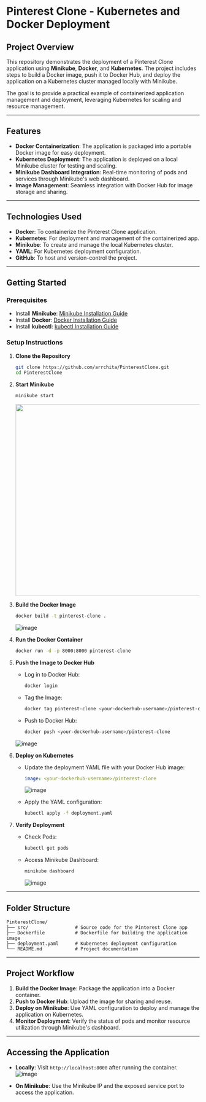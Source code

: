# **Pinterest Clone - Kubernetes and Docker Deployment**

## **Project Overview**

This repository demonstrates the deployment of a Pinterest Clone application using **Minikube**, **Docker**, and **Kubernetes**. The project includes steps to build a Docker image, push it to Docker Hub, and deploy the application on a Kubernetes cluster managed locally with Minikube.

The goal is to provide a practical example of containerized application management and deployment, leveraging Kubernetes for scaling and resource management.

---

## **Features**

- **Docker Containerization**: The application is packaged into a portable Docker image for easy deployment.
- **Kubernetes Deployment**: The application is deployed on a local Minikube cluster for testing and scaling.
- **Minikube Dashboard Integration**: Real-time monitoring of pods and services through Minikube's web dashboard.
- **Image Management**: Seamless integration with Docker Hub for image storage and sharing.

---

## **Technologies Used**

- **Docker**: To containerize the Pinterest Clone application.
- **Kubernetes**: For deployment and management of the containerized app.
- **Minikube**: To create and manage the local Kubernetes cluster.
- **YAML**: For Kubernetes deployment configuration.
- **GitHub**: To host and version-control the project.

---

## **Getting Started**

### **Prerequisites**
- Install **Minikube**: [Minikube Installation Guide](https://minikube.sigs.k8s.io/docs/start/)
- Install **Docker**: [Docker Installation Guide](https://docs.docker.com/get-docker/)
- Install **kubectl**: [kubectl Installation Guide](https://kubernetes.io/docs/tasks/tools/install-kubectl/)

### **Setup Instructions**

1. **Clone the Repository**
   ```bash
   git clone https://github.com/arrchita/PinterestClone.git
   cd PinterestClone
   ```

2. **Start Minikube**
   ```bash
   minikube start
   ```
   <img src="https://github.com/user-attachments/assets/a6ef2e86-1a48-48fc-a68a-bd41edcd384f" width="500" /> 



3. **Build the Docker Image**
   ```bash
   docker build -t pinterest-clone .
   ```
   ![image](https://github.com/user-attachments/assets/9c7874f8-a87a-418c-89c4-8d165a55a6ca)


4. **Run the Docker Container**
   ```bash
   docker run -d -p 8000:8000 pinterest-clone
   ```

5. **Push the Image to Docker Hub**
   - Log in to Docker Hub:
     ```bash
     docker login
     ```
   - Tag the Image:
     ```bash
     docker tag pinterest-clone <your-dockerhub-username>/pinterest-clone
     ```
   - Push to Docker Hub:
     ```bash
     docker push <your-dockerhub-username>/pinterest-clone
     ```
    ![image](https://github.com/user-attachments/assets/695b91da-3b44-4b2b-a558-f56a6f6d875a)


6. **Deploy on Kubernetes**
   - Update the deployment YAML file with your Docker Hub image:
     ```yaml
     image: <your-dockerhub-username>/pinterest-clone
     ```
     ![image](https://github.com/user-attachments/assets/3ffb6f11-ca18-4bfd-b41f-3eb055b5b6c1)

   - Apply the YAML configuration:
     ```bash
     kubectl apply -f deployment.yaml
     ```

7. **Verify Deployment**
   - Check Pods:
     ```bash
     kubectl get pods
     ```
   - Access Minikube Dashboard:
     ```bash
     minikube dashboard
     ```
     ![image](https://github.com/user-attachments/assets/9aff1fd3-5eed-45ef-b0a9-fdbceec3f136)

---

## **Folder Structure**

```
PinterestClone/
├── src/                 # Source code for the Pinterest Clone app
├── Dockerfile           # Dockerfile for building the application image
├── deployment.yaml      # Kubernetes deployment configuration
└── README.md            # Project documentation
```

---

## **Project Workflow**

1. **Build the Docker Image**: Package the application into a Docker container.
2. **Push to Docker Hub**: Upload the image for sharing and reuse.
3. **Deploy on Minikube**: Use YAML configuration to deploy and manage the application on Kubernetes.
4. **Monitor Deployment**: Verify the status of pods and monitor resource utilization through Minikube's dashboard.

---

## **Accessing the Application**

- **Locally**: Visit `http://localhost:8000` after running the container.
![image](https://github.com/user-attachments/assets/e356ae0c-b920-43f3-b09f-7470c5bcbefb)

- **On Minikube**: Use the Minikube IP and the exposed service port to access the application.




